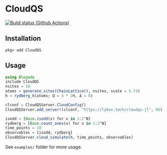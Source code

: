 # CloudQS
[![Build status (Github Actions)](https://github.com/CloudQuantumSim/CloudQS.jl/workflows/CI/badge.svg)](https://github.com/CloudQuantumSim/CloudQS.jl/actions)

## Installation

```
pkg> add CloudQS
```

## Usage

```julia
using Bloqade
include CloudQS 
nsites = 10
atoms = generate_sites(ChainLattice(), nsites, scale = 5.74)
h = rydberg_h(atoms; Ω = 4 * 2π, Δ = 0)

clconf = CloudQSServer.CloudConfig()
CloudQSServer.add_server!(clconf, "https://lykov.tech/cloudqs-jl", 80)

isodd = [Base.isodd(x) for x in 1:2^N]
rydberg = [Base.count_ones(x) for x in 1:2^N]
time_points = 10
observables = [isodd, rydberg]
CloudQSServer.cloud_simulate(h, time_points, observables)
```

See `examples/` folder for more usage.

